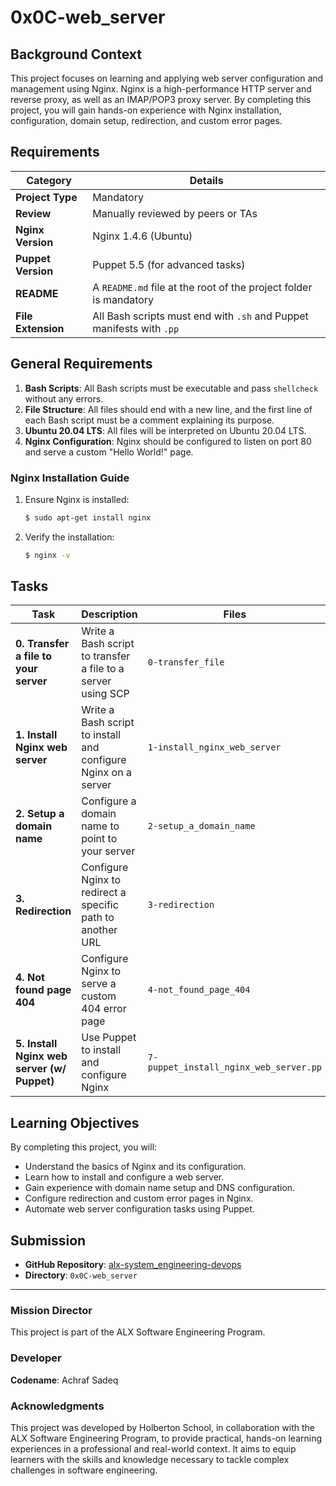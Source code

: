 # 0x0C-web_server

## Background Context

This project focuses on learning and applying web server configuration and management using Nginx. Nginx is a high-performance HTTP server and reverse proxy, as well as an IMAP/POP3 proxy server. By completing this project, you will gain hands-on experience with Nginx installation, configuration, domain setup, redirection, and custom error pages.

## Requirements

| Category         | Details |
|------------------|---------|
| **Project Type** | Mandatory |
| **Review**       | Manually reviewed by peers or TAs |
| **Nginx Version** | Nginx 1.4.6 (Ubuntu) |
| **Puppet Version** | Puppet 5.5 (for advanced tasks) |
| **README**       | A `README.md` file at the root of the project folder is mandatory |
| **File Extension** | All Bash scripts must end with `.sh` and Puppet manifests with `.pp` |

## General Requirements

1. **Bash Scripts**: All Bash scripts must be executable and pass `shellcheck` without any errors.
2. **File Structure**: All files should end with a new line, and the first line of each Bash script must be a comment explaining its purpose.
3. **Ubuntu 20.04 LTS**: All files will be interpreted on Ubuntu 20.04 LTS.
4. **Nginx Configuration**: Nginx should be configured to listen on port 80 and serve a custom "Hello World!" page.

### Nginx Installation Guide

1. Ensure Nginx is installed:
   ```bash
   $ sudo apt-get install nginx
   ```

2. Verify the installation:
   ```bash
   $ nginx -v
   ```

## Tasks

| Task                          | Description                                  | Files                         |
|-------------------------------|----------------------------------------------|-------------------------------|
| **0. Transfer a file to your server** | Write a Bash script to transfer a file to a server using SCP | `0-transfer_file` |
| **1. Install Nginx web server** | Write a Bash script to install and configure Nginx on a server | `1-install_nginx_web_server` |
| **2. Setup a domain name**     | Configure a domain name to point to your server | `2-setup_a_domain_name` |
| **3. Redirection**             | Configure Nginx to redirect a specific path to another URL | `3-redirection` |
| **4. Not found page 404**      | Configure Nginx to serve a custom 404 error page | `4-not_found_page_404` |
| **5. Install Nginx web server (w/ Puppet)** | Use Puppet to install and configure Nginx | `7-puppet_install_nginx_web_server.pp` |

## Learning Objectives

By completing this project, you will:

- Understand the basics of Nginx and its configuration.
- Learn how to install and configure a web server.
- Gain experience with domain name setup and DNS configuration.
- Configure redirection and custom error pages in Nginx.
- Automate web server configuration tasks using Puppet.

## Submission

- **GitHub Repository**: [alx-system_engineering-devops](https://github.com/Achrafsadeq/alx-system_engineering-devops)
- **Directory**: `0x0C-web_server`

---

### Mission Director

This project is part of the ALX Software Engineering Program.

### Developer

**Codename**: Achraf Sadeq

### Acknowledgments

This project was developed by Holberton School, in collaboration with the ALX Software Engineering Program, to provide practical, hands-on learning experiences in a professional and real-world context. It aims to equip learners with the skills and knowledge necessary to tackle complex challenges in software engineering.
